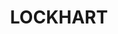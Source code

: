 ---
lastmod: '2025-04-06T06:05:20+00:00'
latitude: -35.356021
layout: suburb
longitude: 146.767674
postcode: '2656'
state: NSW
title: LOCKHART
url: /nsw/lockhart/
---